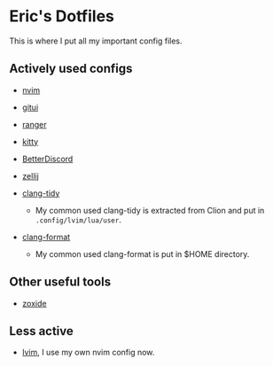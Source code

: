 # Eric's Dotfiles

This is where I put all my important config files.

## Actively used configs

- [nvim](https://neovim.io)
- [gitui](https://github.com/extrawurst/gitui)
- [ranger](https://ranger.github.io)
- [kitty](https://sw.kovidgoyal.net/kitty/)
- [BetterDiscord](https://betterdiscord.app/themes)
- [zellij](https://zellij.dev)

- [clang-tidy](https://clang.llvm.org/extra/clang-tidy/)
  - My common used clang-tidy is extracted from Clion and put in `.config/lvim/lua/user`.
- [clang-format](https://clang.llvm.org/docs/ClangFormatStyleOptions.html)
  - My common used clang-format is put in $HOME directory.

## Other useful tools

- [zoxide](https://github.com/ajeetdsouza/zoxide)

## Less active
- [lvim](https://www.lunarvim.org), I use my own nvim config now.
